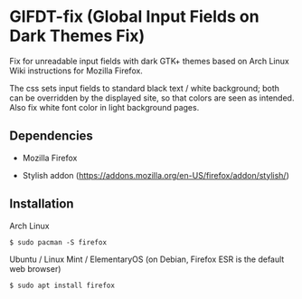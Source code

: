 # GIFDT-fix (Global Input Fields on Dark Themes Fix)
Fix for unreadable input fields with dark GTK+ themes based on Arch Linux Wiki instructions for Mozilla Firefox.

The css sets input fields to standard black text / white background; both can be overridden by the displayed site, so that colors are seen as intended.
Also fix white font color in light background pages.

## Dependencies

- Mozilla Firefox

- Stylish addon (https://addons.mozilla.org/en-US/firefox/addon/stylish/)

## Installation

Arch Linux
```
$ sudo pacman -S firefox
```

Ubuntu / Linux Mint / ElementaryOS (on Debian, Firefox ESR is the default web browser)
```
$ sudo apt install firefox
```
